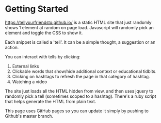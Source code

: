 # Getting Started

https://tellyourfriendsto.github.io/ is a static HTML site that just randomly shows 1 element at random on page load.
Javascript will randomly pick an element and toggle the CSS to show it.

Each snippet is called a 'tell'.
It can be a simple thought, a suggestion or an action.

You can interact with tells by clicking:

1. External links
2. Clickable words that show/hide additional context or educational tidbits.
3. Clicking on hashtags to refresh the page in that category of hashtag.
4. Watching a video

The site just loads all the HTML hidden from view, and then uses jquery to randomly pick a tell (sometimes scoped to a hashtag).
There's a ruby script that helps generate the HTML from plain text.

This page uses GitHub pages so you can update it simply by pushing to Github's master branch.
